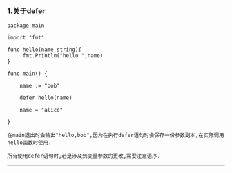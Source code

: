 ### 1.关于defer

    package main

    import "fmt"
    
    func hello(name string){
         fmt.Println("hello ",name)
    }
    
    func main() {
    
        name := "bob"
        
        defer hello(name)
        
        name = "alice"
    
    }

    在main退出时会输出"hello,bob",因为在执行defer语句时会保存一份参数副本,在实际调用hello函数时使用.

    所有使用defer语句时,若是涉及到变量参数的更改,需要注意语序.

---

    